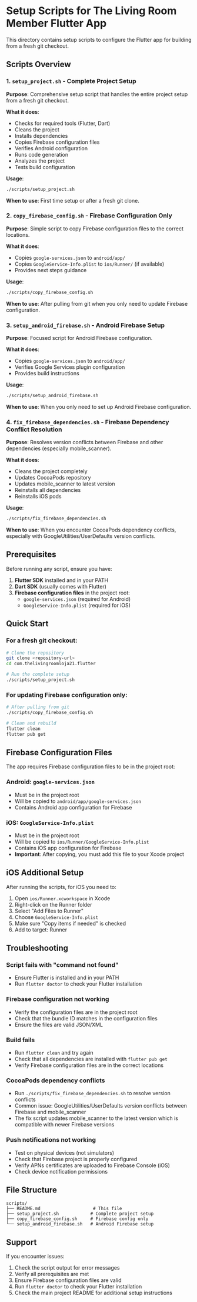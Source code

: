 # Setup Scripts for The Living Room Member Flutter App

This directory contains setup scripts to configure the Flutter app for building from a fresh git checkout.

## Scripts Overview

### 1. `setup_project.sh` - Complete Project Setup
**Purpose**: Comprehensive setup script that handles the entire project setup from a fresh git checkout.

**What it does**:
- Checks for required tools (Flutter, Dart)
- Cleans the project
- Installs dependencies
- Copies Firebase configuration files
- Verifies Android configuration
- Runs code generation
- Analyzes the project
- Tests build configuration

**Usage**:
```bash
./scripts/setup_project.sh
```

**When to use**: First time setup or after a fresh git clone.

### 2. `copy_firebase_config.sh` - Firebase Configuration Only
**Purpose**: Simple script to copy Firebase configuration files to the correct locations.

**What it does**:
- Copies `google-services.json` to `android/app/`
- Copies `GoogleService-Info.plist` to `ios/Runner/` (if available)
- Provides next steps guidance

**Usage**:
```bash
./scripts/copy_firebase_config.sh
```

**When to use**: After pulling from git when you only need to update Firebase configuration.

### 3. `setup_android_firebase.sh` - Android Firebase Setup
**Purpose**: Focused script for Android Firebase configuration.

**What it does**:
- Copies `google-services.json` to `android/app/`
- Verifies Google Services plugin configuration
- Provides build instructions

**Usage**:
```bash
./scripts/setup_android_firebase.sh
```

**When to use**: When you only need to set up Android Firebase configuration.

### 4. `fix_firebase_dependencies.sh` - Firebase Dependency Conflict Resolution
**Purpose**: Resolves version conflicts between Firebase and other dependencies (especially mobile_scanner).

**What it does**:
- Cleans the project completely
- Updates CocoaPods repository
- Updates mobile_scanner to latest version
- Reinstalls all dependencies
- Reinstalls iOS pods

**Usage**:
```bash
./scripts/fix_firebase_dependencies.sh
```

**When to use**: When you encounter CocoaPods dependency conflicts, especially with GoogleUtilities/UserDefaults version conflicts.

## Prerequisites

Before running any script, ensure you have:

1. **Flutter SDK** installed and in your PATH
2. **Dart SDK** (usually comes with Flutter)
3. **Firebase configuration files** in the project root:
   - `google-services.json` (required for Android)
   - `GoogleService-Info.plist` (required for iOS)

## Quick Start

### For a fresh git checkout:

```bash
# Clone the repository
git clone <repository-url>
cd com.thelivingroomloja21.flutter

# Run the complete setup
./scripts/setup_project.sh
```

### For updating Firebase configuration only:

```bash
# After pulling from git
./scripts/copy_firebase_config.sh

# Clean and rebuild
flutter clean
flutter pub get
```

## Firebase Configuration Files

The app requires Firebase configuration files to be in the project root:

### Android: `google-services.json`
- Must be in the project root
- Will be copied to `android/app/google-services.json`
- Contains Android app configuration for Firebase

### iOS: `GoogleService-Info.plist`
- Must be in the project root
- Will be copied to `ios/Runner/GoogleService-Info.plist`
- Contains iOS app configuration for Firebase
- **Important**: After copying, you must add this file to your Xcode project

## iOS Additional Setup

After running the scripts, for iOS you need to:

1. Open `ios/Runner.xcworkspace` in Xcode
2. Right-click on the Runner folder
3. Select "Add Files to Runner"
4. Choose `GoogleService-Info.plist`
5. Make sure "Copy items if needed" is checked
6. Add to target: Runner

## Troubleshooting

### Script fails with "command not found"
- Ensure Flutter is installed and in your PATH
- Run `flutter doctor` to check your Flutter installation

### Firebase configuration not working
- Verify the configuration files are in the project root
- Check that the bundle ID matches in the configuration files
- Ensure the files are valid JSON/XML

### Build fails
- Run `flutter clean` and try again
- Check that all dependencies are installed with `flutter pub get`
- Verify Firebase configuration files are in the correct locations

### CocoaPods dependency conflicts
- Run `./scripts/fix_firebase_dependencies.sh` to resolve version conflicts
- Common issue: GoogleUtilities/UserDefaults version conflicts between Firebase and mobile_scanner
- The fix script updates mobile_scanner to the latest version which is compatible with newer Firebase versions

### Push notifications not working
- Test on physical devices (not simulators)
- Check that Firebase project is properly configured
- Verify APNs certificates are uploaded to Firebase Console (iOS)
- Check device notification permissions

## File Structure

```
scripts/
├── README.md                    # This file
├── setup_project.sh            # Complete project setup
├── copy_firebase_config.sh     # Firebase config only
└── setup_android_firebase.sh   # Android Firebase setup
```

## Support

If you encounter issues:

1. Check the script output for error messages
2. Verify all prerequisites are met
3. Ensure Firebase configuration files are valid
4. Run `flutter doctor` to check your Flutter installation
5. Check the main project README for additional setup instructions